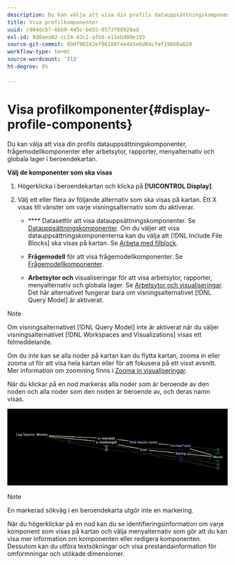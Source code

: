 ```yaml
---
description: Du kan välja att visa din profils datauppsättningskomponenter, frågemodellkomponenter eller arbetsytor, rapporter, menyalternativ och globala lager i beroendekartan.
title: Visa profilkomponenter
uuid: c904dcb7-6bb9-445c-be55-0573f88928ad
exl-id: 9d0aea02-cc24-43c2-afb8-e11ebd80e193
source-git-commit: d9df90242ef96188f4e4b5e6d04cfef196b0a628
workflow-type: tm+mt
source-wordcount: '313'
ht-degree: 0%

---
```


# Visa profilkomponenter{#display-profile-components}

Du kan välja att visa din profils datauppsättningskomponenter, frågemodellkomponenter eller arbetsytor, rapporter, menyalternativ och globala lager i beroendekartan.

**Välj de komponenter som ska visas**

1. Högerklicka i beroendekartan och klicka på **[!UICONTROL Display]**.
1. Välj ett eller flera av följande alternativ som ska visas på kartan. Ett X visas till vänster om varje visningsalternativ som du aktiverar.

   * **** Datasetför att visa datauppsättningskomponenter. Se [Datauppsättningskomponenter](../../../../../home/c-get-started/c-admin-intrf/c-dataset-mgrs/c-dep-maps/c-dataset-comp.md#concept-4afe28ad29d14eca8a5000847254c293). Om du väljer att visa datauppsättningskomponenterna kan du välja att [!DNL Include File Blocks] ska visas på kartan. Se [Arbeta med filblock](../../../../../home/c-get-started/c-admin-intrf/c-dataset-mgrs/c-dep-maps/c-wkg-file-blocks.md#concept-3652bbabfbd34449a5f842d8aa598efc).

   * **Frågemodell** för att visa frågemodellkomponenter. Se [Frågemodellkomponenter](../../../../../home/c-get-started/c-admin-intrf/c-dataset-mgrs/c-dep-maps/c-qry-mod-comp.md#concept-32c6dadd32f74179b026c7e96d47710f).

   * **Arbetsytor och** visualiseringar för att visa arbetsytor, rapporter, menyalternativ och globala lager. Se [Arbetsytor och visualiseringar](../../../../../home/c-get-started/c-admin-intrf/c-dataset-mgrs/c-dep-maps/c-wksps-vis.md#concept-abbd4fb115ff47f49f879466ce274921). Det här alternativet fungerar bara om visningsalternativet [!DNL Query Model] är aktiverat.

>[!NOTE]
>
>Om visningsalternativet [!DNL Query Model] inte är aktiverat när du väljer visningsalternativet [!DNL Workspaces and Visualizations] visas ett felmeddelande.

Om du inte kan se alla noder på kartan kan du flytta kartan, zooma in eller zooma ut för att visa hela kartan eller för att fokusera på ett visst avsnitt. Mer information om zoomning finns i [Zooma in visualiseringar](../../../../../home/c-get-started/c-vis/c-zoom-vis.md#concept-7e33670bb5344f78a316f1a84cc20530).

När du klickar på en nod markeras alla noder som är beroende av den noden och alla noder som den noden är beroende av, och deras namn visas.

![](assets/vis_DependencyMap_HighlightedPath.png)

>[!NOTE]
>
>En markerad sökväg i en beroendekarta utgör inte en markering.

När du högerklickar på en nod kan du se identifieringsinformation om varje komponent som visas på kartan och välja menyalternativ som gör att du kan visa mer information om komponenten eller redigera komponenten. Dessutom kan du utföra textsökningar och visa prestandainformation för omformningar och utökade dimensioner.
